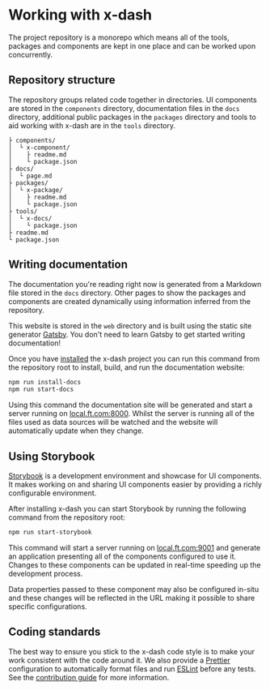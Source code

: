 # Working with x-dash

The project repository is a monorepo which means all of the tools, packages and components are kept in one place and can be worked upon concurrently.


## Repository structure

The repository groups related code together in directories. UI components are stored in the `components` directory, documentation files in the `docs` directory, additional public packages in the `packages` directory and tools to aid working with x-dash are in the `tools` directory.

```
├ components/
│  └ x-component/
│    ├ readme.md
│    └ package.json
├ docs/
│  └ page.md
├ packages/
│  └ x-package/
│    ├ readme.md
│    └ package.json
├ tools/
│  └ x-docs/
│    └ package.json
├ readme.md
└ package.json
```


## Writing documentation

The documentation you're reading right now is generated from a Markdown file stored in the `docs` directory. Other pages to show the packages and components are created dynamically using information inferred from the repository.

This website is stored in the `web` directory and is built using the static site generator [Gatsby](https://gatsbyjs.org). You don't need to learn Gatsby to get started writing documentation!

Once you have [installed] the x-dash project you can run this command from the repository root to install, build, and run the documentation website:

```sh
npm run install-docs
npm run start-docs
```

Using this command the documentation site will be generated and start a server running on [local.ft.com:8000]. Whilst the server is running all of the files used as data sources will be watched and the website will automatically update when they change.

[installed]: /docs/get-started/installation
[local.ft.com:8000]: http://local.ft.com:8000/


## Using Storybook

[Storybook] is a development environment and showcase for UI components. It makes working on and sharing UI components easier by providing a richly configurable environment.

After installing x-dash you can start Storybook by running the following command from the repository root:

```sh
npm run start-storybook
```

This command will start a server running on [local.ft.com:9001] and generate an application presenting all of the components configured to use it. Changes to these components can be updated in real-time speeding up the development process.

Data properties passed to these component may also be configured in-situ and these changes will be reflected in the URL making it possible to share specific configurations.

[Storybook]: https://storybook.js.org/
[local.ft.com:9001]: http://local.ft.com:9001/


## Coding standards

The best way to ensure you stick to the x-dash code style is to make your work consistent with the code around it. We also provide a [Prettier] configuration to automatically format files and run [ESLint] before any tests. See the [contribution guide] for more information.

[Prettier]: https://prettier.io/
[ESLint]: https://eslint.org/
[contribution guide]: https://github.com/Financial-Times/x-dash/blob/master/contribution.md

